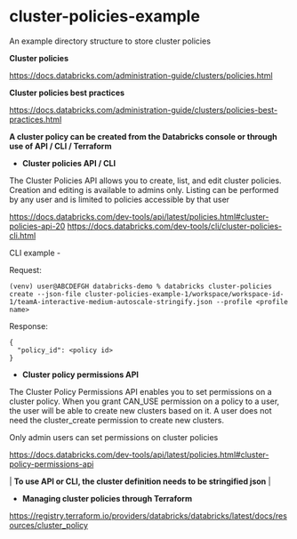 # cluster-policies-example

An example directory structure to store cluster policies

**Cluster policies**

https://docs.databricks.com/administration-guide/clusters/policies.html

**Cluster policies best practices**

https://docs.databricks.com/administration-guide/clusters/policies-best-practices.html

**A cluster policy can be created from the Databricks console or through use of API / CLI / Terraform**

- **Cluster policies API / CLI**

The Cluster Policies API allows you to create, list, and edit cluster policies. Creation and editing is available to admins only. Listing can be performed by any user and is limited to policies accessible by that user

https://docs.databricks.com/dev-tools/api/latest/policies.html#cluster-policies-api-20
https://docs.databricks.com/dev-tools/cli/cluster-policies-cli.html

CLI example - 

Request:

``` 
(venv) user@ABCDEFGH databricks-demo % databricks cluster-policies create --json-file cluster-policies-example-1/workspace/workspace-id-1/teamA-interactive-medium-autoscale-stringify.json --profile <profile name> 
```

Response:

``` 
{
  "policy_id": <policy id>
} 
```

- **Cluster policy permissions API**

The Cluster Policy Permissions API enables you to set permissions on a cluster policy. When you grant CAN_USE permission on a policy to a user, the user will be able to create new clusters based on it. A user does not need the cluster_create permission to create new clusters.

Only admin users can set permissions on cluster policies

https://docs.databricks.com/dev-tools/api/latest/policies.html#cluster-policy-permissions-api

| **To use API or CLI, the cluster definition needs to be stringified json** |

- **Managing cluster policies through Terraform**

https://registry.terraform.io/providers/databricks/databricks/latest/docs/resources/cluster_policy


